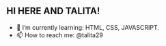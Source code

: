    ## HI HERE AND TALITA!
 
 
- 🌱 I’m currently learning: HTML, CSS, JAVASCRIPT.
- 📫 How to reach me: @talita29
